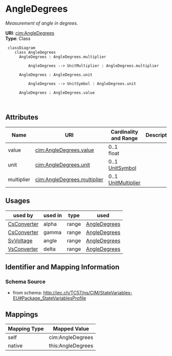 # AngleDegrees


_Measurement of angle in degrees._





**URI**: [cim:AngleDegrees](http://iec.ch/TC57/CIM100#AngleDegrees)<br />
**Type**: Class




```mermaid
 classDiagram
    class AngleDegrees
      AngleDegrees : AngleDegrees.multiplier
        
          AngleDegrees --> UnitMultiplier : AngleDegrees.multiplier
        
      AngleDegrees : AngleDegrees.unit
        
          AngleDegrees --> UnitSymbol : AngleDegrees.unit
        
      AngleDegrees : AngleDegrees.value
        
      
```




<!-- no inheritance hierarchy -->


## Attributes


| Name | URI | Cardinality and Range | Description | Inheritance |
| ---  | --- | --- | --- | --- |
| value | [cim:AngleDegrees.value](http://iec.ch/TC57/CIM100#AngleDegrees.value) | 0..1 <br />  float  |  | direct |
| unit | [cim:AngleDegrees.unit](http://iec.ch/TC57/CIM100#AngleDegrees.unit) | 0..1 <br />  [UnitSymbol](UnitSymbol.md)  |  | direct |
| multiplier | [cim:AngleDegrees.multiplier](http://iec.ch/TC57/CIM100#AngleDegrees.multiplier) | 0..1 <br />  [UnitMultiplier](UnitMultiplier.md)  |  | direct |





## Usages

| used by | used in | type | used |
| ---  | --- | --- | --- |
| [CsConverter](CsConverter.md) | alpha | range | [AngleDegrees](AngleDegrees.md) |
| [CsConverter](CsConverter.md) | gamma | range | [AngleDegrees](AngleDegrees.md) |
| [SvVoltage](SvVoltage.md) | angle | range | [AngleDegrees](AngleDegrees.md) |
| [VsConverter](VsConverter.md) | delta | range | [AngleDegrees](AngleDegrees.md) |






## Identifier and Mapping Information







### Schema Source


* from schema: http://iec.ch/TC57/ns/CIM/StateVariables-EU#Package_StateVariablesProfile





## Mappings

| Mapping Type | Mapped Value |
| ---  | ---  |
| self | cim:AngleDegrees |
| native | this:AngleDegrees |




